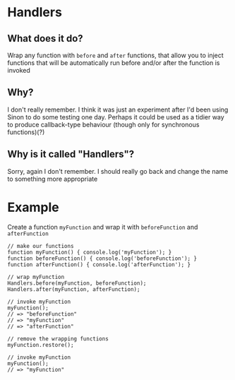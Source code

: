 # Handlers

## What does it do?

Wrap any function with ```before``` and ```after``` functions, that allow you to inject functions that will be automatically run before and/or after the function is invoked

## Why?

I don't really remember. I think it was just an experiment after I'd been using Sinon to do some testing one day. Perhaps it could be used as a tidier way to produce callback-type behaviour (though only for synchronous functions)(?)

## Why is it called "Handlers"?

Sorry, again I don't remember. I should really go back and change the name to something more appropriate

# Example

Create a function ```myFunction``` and wrap it with ```beforeFunction``` and ```afterFunction```
```
// make our functions
function myFunction() { console.log('myFunction'); }
function beforeFunction() { console.log('beforeFunction'); }
function afterFunction() { console.log('afterFunction'); }

// wrap myFunction
Handlers.before(myFunction, beforeFunction);
Handlers.after(myFunction, afterFunction);

// invoke myFunction
myFunction();
// => "beforeFunction"
// => "myFunction"
// => "afterFunction"

// remove the wrapping functions
myFunction.restore();

// invoke myFunction
myFunction();
// => "myFunction"

```
